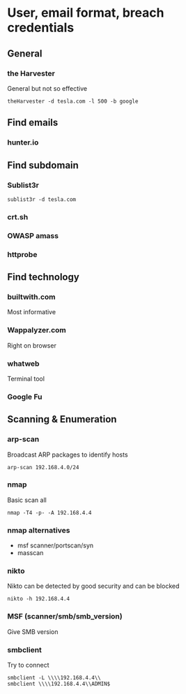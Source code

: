 # User, email format, breach credentials
## General
### the Harvester
General but not so effective
```
theHarvester -d tesla.com -l 500 -b google
```
## Find emails
### hunter.io

## Find subdomain
### Sublist3r
```
sublist3r -d tesla.com
```
### crt.sh

### OWASP amass

### httprobe

## Find technology
### builtwith.com
Most informative

### Wappalyzer.com
Right on browser

### whatweb
Terminal tool

### Google Fu

## Scanning & Enumeration
### arp-scan
Broadcast ARP packages to identify hosts
```
arp-scan 192.168.4.0/24
```
### nmap
Basic scan all
```
nmap -T4 -p- -A 192.168.4.4
```

### nmap alternatives
- msf scanner/portscan/syn
- masscan

### nikto
Nikto can be detected by good security and can be blocked
```
nikto -h 192.168.4.4
```

### MSF (scanner/smb/smb_version)
Give SMB version

### smbclient
Try to connect
```
smbclient -L \\\\192.168.4.4\\
smbclient \\\\192.168.4.4\\ADMIN$
```
